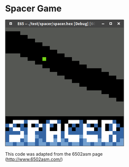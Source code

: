 Spacer Game
===========

![Demo](https://github.com/majestic53/e65/blob/master/example/spacer/demo.png "Demo")

This code was adapted from the 6502asm page (http://www.6502asm.com/)
